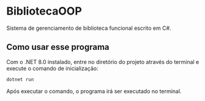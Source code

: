 # BibliotecaOOP

Sistema de gerenciamento de biblioteca funcional escrito em C#.

## Como usar esse programa

Com o .NET 8.0 instalado, entre no diretório do projeto através do terminal e execute o comando de inicialização:

```sh
dotnet run
```

Após executar o comando, o programa irá ser executado no terminal.
